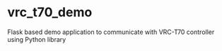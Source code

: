 # vrc_t70_demo
Flask based demo application to communicate with VRC-T70 controller using Python library
